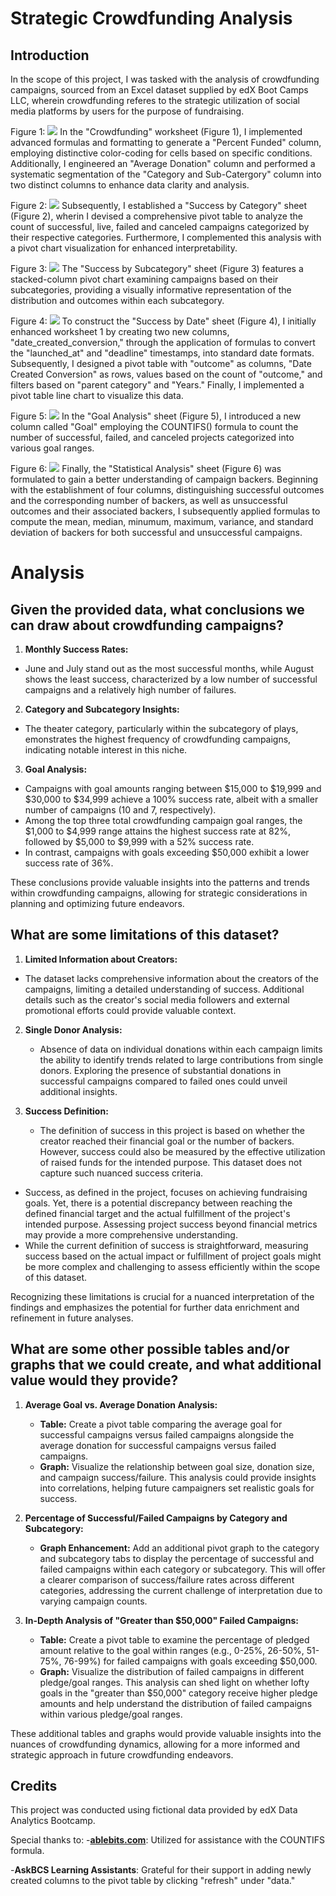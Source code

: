 # Strategic Crowdfunding Analysis
## Introduction
In the scope of this project, I was tasked with the analysis of crowdfunding campaigns, sourced from an Excel dataset supplied by edX Boot Camps LLC, wherein crowdfunding referes to the strategic utilization of social media platforms by users for the purpose of fundraising.  

Figure 1: <img src="Visuals/Crowdfunding.png">
In the "Crowdfunding" worksheet (Figure 1), I implemented advanced formulas and formatting to generate a "Percent Funded" column, employing distinctive color-coding for cells based on specific conditions. Additionally, I engineered an "Average Donation" column and performed a systematic segmentation of the "Category and Sub-Catergory" column into two distinct columns to enhance data clarity and analysis. 

Figure 2: <img src="Visuals/Success_by_Category.png">
Subsequently, I established a "Success by Category" sheet (Figure 2), wherin I devised a comprehensive pivot table to analyze the count of successful, live, failed and canceled campaigns categorized by their respective categories. Furthermore, I complemented this analysis with a pivot chart visualization for enhanced interpretability. 

Figure 3: <img src="Visuals/Success_by_Subcategory.png">
The "Success by Subcategory" sheet (Figure 3) features a stacked-column pivot chart examining campaigns based on their subcategories, providing a visually informative representation of the distribution and outcomes within each subcategory. 

Figure 4: <img src="Visuals/Success_by_Date.png">
To construct the "Success by Date" sheet (Figure 4), I initially enhanced worksheet 1 by creating two new columns, "date_created_conversion," through the application of formulas to convert the "launched_at" and "deadline" timestamps, into standard date formats. Subsequently, I designed a pivot table with "outcome" as columns, "Date Created Conversion" as rows, values based on the count of "outcome," and filters based on "parent category" and "Years." Finally, I implemented a pivot table line chart to visualize this data.

Figure 5: <img src="Visuals/Goal_Analysis.png">
In the "Goal Analysis" sheet (Figure 5), I introduced a new column called "Goal" employing the COUNTIFS() formula to count the number of successful, failed, and canceled projects categorized into various goal ranges. 

Figure 6: <img src="Visuals/Statistical_Analysis.png">
Finally, the "Statistical Analysis" sheet (Figure 6) was formulated to gain a better understanding of campaign backers. Beginning with the establishment of four columns, distinguishing successful outcomes and the corresponding number of backers, as well as unsuccessful outcomes and their associated backers, I subsequently applied formulas to compute the mean, median, minumum, maximum, variance, and standard deviation of backers for both successful and unsuccessful campaigns. 

# Analysis

## Given the provided data, what conclusions we can draw about crowdfunding campaigns?

1.  **Monthly Success Rates:**
  - June and July stand out as the most successful months, while August shows the least success, characterized by a low number of successful campaigns and a relatively high number of failures.

2. **Category and Subcategory Insights:**
  - The theater category, particularly within the subcategory of plays, emonstrates the highest frequency of crowdfunding campaigns, indicating notable interest in this niche.

3. **Goal Analysis:**
  - Campaigns with goal amounts ranging between $15,000 to $19,999 and $30,000 to $34,999 achieve a 100% success rate, albeit with a smaller number of campaigns (10 and 7, respectively).
  - Among the top three total crowdfunding campaign goal ranges, the $1,000 to $4,999 range attains the highest success rate at 82%, followed by $5,000 to $9,999 with a 52% success rate.
  - In contrast, campaigns with goals exceeding $50,000 exhibit a lower success rate of 36%.

These conclusions provide valuable insights into the patterns and trends within crowdfunding campaigns, allowing for strategic considerations in planning and optimizing future endeavors.

## What are some limitations of this dataset?

1. **Limited Information about Creators:**
  - The dataset lacks comprehensive information about the creators of the campaigns, limiting a detailed understanding of success. Additional details such as the creator's social media followers and external promotional efforts could provide valuable context.

2. **Single Donor Analysis:**
   - Absence of data on individual donations within each campaign limits the ability to identify trends related to large contributions from single donors. Exploring the presence of substantial donations in successful campaigns compared to failed ones could unveil additional insights.

3. **Success Definition:**
   - The definition of success in this project is based on whether the creator reached their financial goal or the number of backers. However, success could also be measured by the effective utilization of raised funds for the intended purpose. This dataset does not capture such nuanced success criteria.
  - Success, as defined in the project, focuses on achieving fundraising goals. Yet, there is a potential discrepancy between reaching the defined financial target and the actual fulfillment of the project's intended purpose. Assessing project success beyond financial metrics may provide a more comprehensive understanding.
  - While the current definition of success is straightforward, measuring success based on the actual impact or fulfillment of project goals might be more complex and challenging to assess efficiently within the scope of this dataset.

Recognizing these limitations is crucial for a nuanced interpretation of the findings and emphasizes the potential for further data enrichment and refinement in future analyses.

## What are some other possible tables and/or graphs that we could create, and what additional value would they provide?

1. **Average Goal vs. Average Donation Analysis:**
   - **Table:** Create a pivot table comparing the average goal for successful campaigns versus failed campaigns alongside the average donation for successful campaigns versus failed campaigns.
   - **Graph:** Visualize the relationship between goal size, donation size, and campaign success/failure. This analysis could provide insights into correlations, helping future campaigners set realistic goals for success.

2. **Percentage of Successful/Failed Campaigns by Category and Subcategory:**
   - **Graph Enhancement:** Add an additional pivot graph to the category and subcategory tabs to display the percentage of successful and failed campaigns within each category or subcategory. This will offer a clearer comparison of success/failure rates across different categories, addressing the current challenge of interpretation due to varying campaign counts.

3. **In-Depth Analysis of "Greater than $50,000" Failed Campaigns:**
   - **Table:** Create a pivot table to examine the percentage of pledged amount relative to the goal within ranges (e.g., 0-25%, 26-50%, 51-75%, 76-99%) for failed campaigns with goals exceeding $50,000.
   - **Graph:** Visualize the distribution of failed campaigns in different pledge/goal ranges. This analysis can shed light on whether lofty goals in the "greater than $50,000" category receive higher pledge amounts and help understand the distribution of failed campaigns within various pledge/goal ranges.

These additional tables and graphs would provide valuable insights into the nuances of crowdfunding dynamics, allowing for a more informed and strategic approach in future crowdfunding endeavors.

## Credits

This project was conducted using fictional data provided by edX Data Analytics Bootcamp. 

Special thanks to:
-**[ablebits.com](https://www.ablebits.com/)**: Utilized for assistance with the COUNTIFS formula. 

-**AskBCS Learning Assistants**: Grateful for their support in adding newly created columns to the pivot table by clicking "refresh" under "data."
